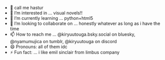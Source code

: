 - 👋 call me hastur
- 👀 I’m interested in ... visual novels!!
- 🌱 I’m currently learning ... python+html5
- 💞️ I’m looking to collaborate on ... honestly whatever as long as i have the time
- 📫 How to reach me ... @kiryuutouga.bsky.social on bluesky, @nyamumujica on tumblr, @kiryuutouga on discord
- 😄 Pronouns: all of them idc
- ⚡ Fun fact: ...
i like emil sinclair from limbus company

